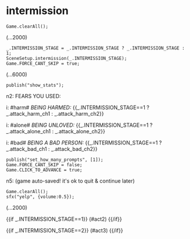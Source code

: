 # intermission

`Game.clearAll();`

(...2000)

```
_.INTERMISSION_STAGE = _.INTERMISSION_STAGE ? _.INTERMISSION_STAGE : 1;
SceneSetup.intermission(_.INTERMISSION_STAGE);
Game.FORCE_CANT_SKIP = true;
```

(...6000)

```
publish("show_stats");
```

n2: FEARS YOU USED:

i: #harm# *BEING HARMED:* {{_.INTERMISSION_STAGE==1 ? _.attack_harm_ch1 : _.attack_harm_ch2}}

i: #alone# *BEING UNLOVED:* {{_.INTERMISSION_STAGE==1 ? _.attack_alone_ch1 : _.attack_alone_ch2}}

i: #bad# *BEING A BAD PERSON:* {{_.INTERMISSION_STAGE==1 ? _.attack_bad_ch1 : _.attack_bad_ch2}}


```
publish("set_how_many_prompts", [1]);
Game.FORCE_CANT_SKIP = false;
Game.CLICK_TO_ADVANCE = true;
```

n5: (game auto-saved! it's ok to quit & continue later)

```
Game.clearAll();
sfx("yelp", {volume:0.5});
```

(...2000)

{{if _.INTERMISSION_STAGE==1}}
(#act2)
{{/if}}

{{if _.INTERMISSION_STAGE==2}}
(#act3)
{{/if}}
